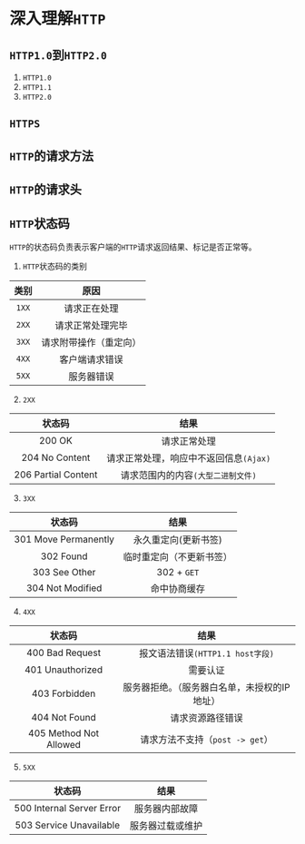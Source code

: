 # 深入理解`HTTP`

## `HTTP1.0`到`HTTP2.0`

1. `HTTP1.0`
2. `HTTP1.1`
3. `HTTP2.0`

## `HTTPS`

## `HTTP`的请求方法

## `HTTP`的请求头

## `HTTP`状态码

`HTTP`的状态码负责表示客户端的`HTTP`请求返回结果、标记是否正常等。

1. `HTTP`状态码的类别

| 类别  |          原因          |
| :---: | :--------------------: |
| `1XX` |      请求正在处理      |
| `2XX` |    请求正常处理完毕    |
| `3XX` | 请求附带操作（重定向） |
| `4XX` |     客户端请求错误     |
| `5XX` |       服务器错误       |

2. `2XX`

|       状态码        |                  结果                  |
| :-----------------: | :------------------------------------: |
|       200 OK        |              请求正常处理              |
|   204 No Content    | 请求正常处理，响应中不返回信息`(Ajax)` |
| 206 Partial Content |   请求范围内的内容`(大型二进制文件)`   |

3. `3XX`

|        状态码        |           结果           |
| :------------------: | :----------------------: |
| 301 Move Permanently |   永久重定向(更新书签)   |
|      302 Found       | 临时重定向（不更新书签） |
|    303 See Other     |       302 + `GET`        |
|   304 Not Modified   |       命中协商缓存       |

4. `4XX`

|         状态码         |                     结果                     |
| :--------------------: | :------------------------------------------: |
|    400 Bad Request     |       报文语法错误`(HTTP1.1 host字段)`       |
|    401 Unauthorized    |                   需要认证                   |
|     403 Forbidden      | 服务器拒绝。（服务器白名单，未授权的IP地址） |
|     404 Not Found      |               请求资源路径错误               |
| 405 Method Not Allowed |       请求方法不支持（`post -> get`）        |

5. `5XX`

|          状态码           |       结果       |
| :-----------------------: | :--------------: |
| 500 Internal Server Error |  服务器内部故障  |
|  503 Service Unavailable  | 服务器过载或维护 |

